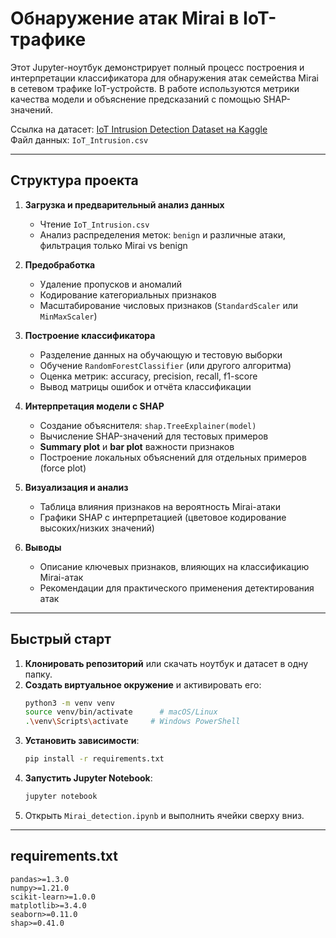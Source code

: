 # Обнаружение атак Mirai в IoT-трафике

Этот Jupyter-ноутбук демонстрирует полный процесс построения и интерпретации классификатора для обнаружения атак семейства Mirai в сетевом трафике IoT-устройств. В работе используются метрики качества модели и объяснение предсказаний с помощью SHAP-значений.

Ссылка на датасет: [IoT Intrusion Detection Dataset на Kaggle](https://www.kaggle.com/datasets/subhajournal/iotintrusion/data)\
Файл данных: `IoT_Intrusion.csv`

---

## Структура проекта

1. **Загрузка и предварительный анализ данных**

   - Чтение `IoT_Intrusion.csv`
   - Анализ распределения меток: `benign` и различные атаки, фильтрация только Mirai vs benign

2. **Предобработка**

   - Удаление пропусков и аномалий
   - Кодирование категориальных признаков
   - Масштабирование числовых признаков (`StandardScaler` или `MinMaxScaler`)

3. **Построение классификатора**

   - Разделение данных на обучающую и тестовую выборки
   - Обучение `RandomForestClassifier` (или другого алгоритма)
   - Оценка метрик: accuracy, precision, recall, f1-score
   - Вывод матрицы ошибок и отчёта классификации

4. **Интерпретация модели с SHAP**

   - Создание объяснителя: `shap.TreeExplainer(model)`
   - Вычисление SHAP-значений для тестовых примеров
   - **Summary plot** и **bar plot** важности признаков
   - Построение локальных объяснений для отдельных примеров (force plot)

5. **Визуализация и анализ**

   - Таблица влияния признаков на вероятность Mirai-атаки
   - Графики SHAP с интерпретацией (цветовое кодирование высоких/низких значений)

6. **Выводы**

   - Описание ключевых признаков, влияющих на классификацию Mirai-атак
   - Рекомендации для практического применения детектирования атак

---

## Быстрый старт

1. **Клонировать репозиторий** или скачать ноутбук и датасет в одну папку.
2. **Создать виртуальное окружение** и активировать его:
   ```bash
   python3 -m venv venv
   source venv/bin/activate      # macOS/Linux
   .\venv\Scripts\activate     # Windows PowerShell
   ```
3. **Установить зависимости**:
   ```bash
   pip install -r requirements.txt
   ```
4. **Запустить Jupyter Notebook**:
   ```bash
   jupyter notebook
   ```
5. Открыть `Mirai_detection.ipynb` и выполнить ячейки сверху вниз.

---

## requirements.txt

```text
pandas>=1.3.0
numpy>=1.21.0
scikit-learn>=1.0.0
matplotlib>=3.4.0
seaborn>=0.11.0
shap>=0.41.0
```

